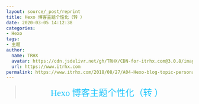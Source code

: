 ```yaml
---
layout: source/_post/reprint
title: Hexo 博客主题个性化（转 ）
date: 2020-03-05 14:12:38
categories:
- Hexo
tags:
- 主题
author:
  name: TRHX
  avatar: https://cdn.jsdelivr.net/gh/TRHX/CDN-for-itrhx.com@3.0.8/images/trhx.png
  url: https://www.itrhx.com
permalink: https://www.itrhx.com/2018/08/27/A04-Hexo-blog-topic-personalization/
---
```


> <center><font  size = "5" color = "#1BC3FB"  face = "楷体">Hexo 博客主题个性化（转 ）</font></center>

<!-- more -->
